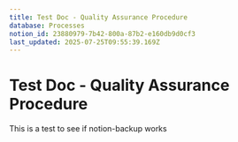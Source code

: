 ```yaml
---
title: Test Doc - Quality Assurance Procedure
database: Processes
notion_id: 23880979-7b42-800a-87b2-e160db9d0cf3
last_updated: 2025-07-25T09:55:39.169Z
---
```


# Test Doc - Quality Assurance Procedure


This is a test to see if notion-backup works

